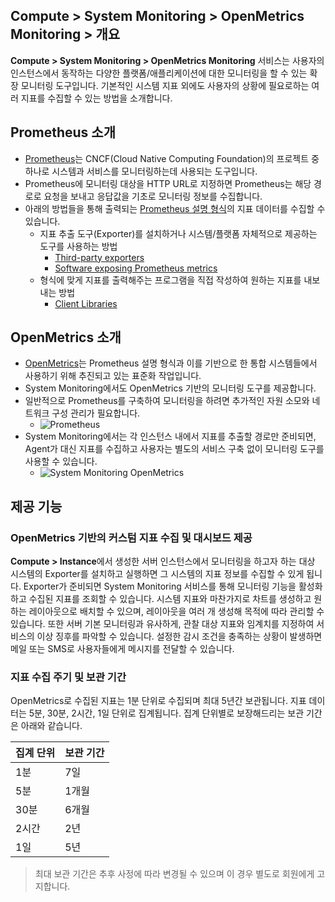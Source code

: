 ## Compute > System Monitoring > OpenMetrics Monitoring > 개요
**Compute > System Monitoring > OpenMetrics Monitoring** 서비스는 사용자의 인스턴스에서 동작하는 다양한 플랫폼/애플리케이션에 대한 모니터링을 할 수 있는 확장 모니터링 도구입니다.
기본적인 시스템 지표 외에도 사용자의 상황에 필요로하는 여러 지표를 수집할 수 있는 방법을 소개합니다.

## Prometheus 소개
* [Prometheus](https://prometheus.io/)는 CNCF(Cloud Native Computing Foundation)의 프로젝트 중 하나로 시스템과 서비스를 모니터링하는데 사용되는 도구입니다.
* Prometheus에 모니터링 대상을 HTTP URL로 지정하면 Prometheus는 해당 경로로 요청을 보내고 응답값을 기초로 모니터링 정보를 수집합니다.
* 아래의 방법들을 통해 출력되는 [Prometheus 설명 형식](https://prometheus.io/docs/instrumenting/exposition_formats/)의 지표 데이터를 수집할 수 있습니다.
    * 지표 추출 도구(Exporter)를 설치하거나 시스템/플랫폼 자체적으로 제공하는 도구를 사용하는 방법
        * [Third-party exporters](https://prometheus.io/docs/instrumenting/exporters/#third-party-exporters)
        * [Software exposing Prometheus metrics](https://prometheus.io/docs/instrumenting/exporters/#software-exposing-prometheus-metrics)
    * 형식에 맞게 지표를 출력해주는 프로그램을 직접 작성하여 원하는 지표를 내보내는 방법
        * [Client Libraries](https://prometheus.io/docs/instrumenting/clientlibs/#client-libraries)

## OpenMetrics 소개
* [OpenMetrics](https://github.com/OpenObservability/OpenMetrics/blob/master/OpenMetrics.md)는 Prometheus 설명 형식과 이를 기반으로 한 통합 시스템들에서 사용하기 위해 추진되고 있는 표준화 작업입니다.
* System Monitoring에서도 OpenMetrics 기반의 모니터링 도구를 제공합니다.
* 일반적으로 Prometheus를 구축하여 모니터링을 하려면 추가적인 자원 소모와 네트워크 구성 관리가 필요합니다.
    * ![Prometheus](https://static.toastoven.net/prod_system_monitoring/console_guide/open-metrics-overview-1.png)
* System Monitoring에서는 각 인스턴스 내에서 지표를 추출할 경로만 준비되면, Agent가 대신 지표를 수집하고 사용자는 별도의 서비스 구축 없이 모니터링 도구를 사용할 수 있습니다.
    * ![System Monitoring OpenMetrics](https://static.toastoven.net/prod_system_monitoring/console_guide/open-metrics-overview-2.png)

## 제공 기능
### OpenMetrics 기반의 커스텀 지표 수집 및 대시보드 제공
**Compute > Instance**에서 생성한 서버 인스턴스에서 모니터링을 하고자 하는 대상 시스템의 Exporter를 설치하고 실행하면 그 시스템의 지표 정보를 수집할 수 있게 됩니다.
Exporter가 준비되면 System Monitoring 서비스를 통해 모니터링 기능을 활성화하고 수집된 지표를 조회할 수 있습니다. 시스템 지표와 마찬가지로 차트를 생성하고 원하는 레이아웃으로 배치할 수 있으며, 레이아웃을 여러 개 생성해 목적에 따라 관리할 수 있습니다. 또한 서버 기본 모니터링과 유사하게, 관찰 대상 지표와 임계치를 지정하여 서비스의 이상 징후를 파악할 수 있습니다. 설정한 감시 조건을 충족하는 상황이 발생하면 메일 또는 SMS로 사용자들에게 메시지를 전달할 수 있습니다.


### 지표 수집 주기 및 보관 기간
OpenMetrics로 수집된 지표는 1분 단위로 수집되며 최대 5년간 보관됩니다. 지표 데이터는 5분, 30분, 2시간, 1일 단위로 집계됩니다. 집계 단위별로 보장해드리는 보관 기간은 아래와 같습니다.

집계 단위|보관 기간
---|---
1분|7일
5분|1개월
30분|6개월
2시간|2년
1일|5년
> 최대 보관 기간은 추후 사정에 따라 변경될 수 있으며 이 경우 별도로 회원에게 고지합니다.